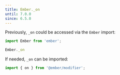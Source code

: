 ```yaml
---
title: Ember._on
until: 7.0.0
since: 6.5.0
---
```



Previously, `_on` could be accessed via the `Ember` import:
```js
import Ember from 'ember';

Ember._on
```

If needed, `_on` can be imported:
```js
import { on } from '@ember/modifier';
```
